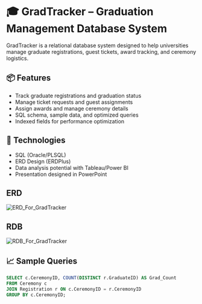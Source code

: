 # 🎓 GradTracker – Graduation Management Database System

GradTracker is a relational database system designed to help universities manage graduate registrations, guest tickets, award tracking, and ceremony logistics.

## 📦 Features
- Track graduate registrations and graduation status
- Manage ticket requests and guest assignments
- Assign awards and manage ceremony details
- SQL schema, sample data, and optimized queries
- Indexed fields for performance optimization

## 🧠 Technologies
- SQL (Oracle/PLSQL)
- ERD Design (ERDPlus)
- Data analysis potential with Tableau/Power BI
- Presentation designed in PowerPoint

## ERD
![ERD_For_GradTracker](https://github.com/user-attachments/assets/99d96ef1-3e29-4ab9-be83-b9cadd790a80)

## RDB
![RDB_For_GradTracker](https://github.com/user-attachments/assets/9fafb2e1-22f2-4c1d-a069-52513886a5b2)

## 📈 Sample Queries
```sql
SELECT c.CeremonyID, COUNT(DISTINCT r.GraduateID) AS Grad_Count
FROM Ceremony c
JOIN Registration r ON c.CeremonyID = r.CeremonyID
GROUP BY c.CeremonyID;
